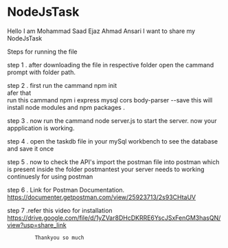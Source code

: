 # NodeJsTask
Hello I am Mohammad Saad Ejaz Ahmad Ansari
I want to share my NodeJsTask
 

Steps for running the file

step 1 . after downloading the file in respective folder
         open the cammand prompt with folder path.
         
step 2 . first run the cammand     npm init  
         afer that   
         run this cammand          npm i express mysql cors body-parser --save
         this will install node modules and npm packages .
         
         
step 3 . now run the cammand node server.js to start the server.
         now your appplication is working.
         
step 4 . open the taskdb file in your mySql workbench to see the database and save it once


step 5 . now to check the API's import the postman file into postman which is present inside the folder postmantest 
         your server needs to working continuesly for using postman
         
         
step 6 . Link for Postman Documentation.
             https://documenter.getpostman.com/view/25923713/2s93CHtaUV
             
             
step 7 .refer this video for installation
         https://drive.google.com/file/d/1yZVar8DHcDKRRE6YscJSxFenGM3hasQN/view?usp=share_link

             
             Thankyou so much
             
           
